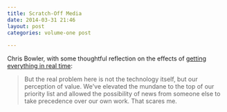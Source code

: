 ```yaml
---
title: Scratch-Off Media
date: 2014-03-31 21:46
layout: post
categories: volume-one post
  
---
```



Chris Bowler, with some thoughtful reflection on the effects of [getting everything in real time](http://chrisbowler.com/journal/the-lottery): 

> But the real problem here is not the technology itself, but our perception of value. We've elevated the mundane to the top of our priority list and allowed the possibility of news from someone else to take precedence over our own work. That scares me.

